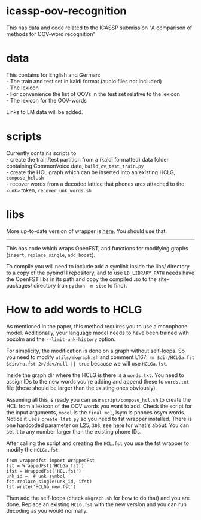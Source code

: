 # icassp-oov-recognition

This has data and code related to the ICASSP submission "A comparison of methods for OOV-word recognition"

# data

This contains for English and German:  
    - The train and test set in kaldi format (audio files not included)  
    - The lexicon  
    - For convenience the list of OOVs in the test set relative to the lexicon  
    - The lexicon for the OOV-words

Links to LM data will be added.

# scripts

Currently contains scripts to  
    - create the train/test partition from a (kaldi formatted) data folder containing CommonVoice data, `build_cv_test_train.py`  
    - create the HCL graph which can be inserted into an existing HCLG, `compose_hcl.sh`  
    - recover words from a decoded lattice that phones arcs attached to the `<unk>` token, `recover_unk_words.sh`  

# libs

More up-to-date version of wrapper is [here](https://github.com/RuABraun/fst-util). You should use that.

---

This has code which wraps OpenFST, and functions for modifying graphs (`insert`, `replace_single`, `add_boost`).

To compile you will need to include add a symlink inside the libs/ directory to a copy of the pybind11 repository, and to use `LD_LIBRARY_PATH` needs have the OpenFST libs in its path and copy the compiled .so to the site-packages/ directory (run `python -m site` to find).

# How to add words to HCLG

As mentioned in the paper, this method requires you to use a monophone model. Additionally, your language model needs to have been trained with pocolm and the `--limit-unk-history` option.

For simplicity, the modification is done on a graph without self-loops. So you need to modify `utils/mkgraph.sh` and comment L167: `rm $dir/HCLGa.fst $dir/Ha.fst 2>/dev/null || true` because we will use `HCLGa.fst`.

Inside the graph dir where the HCLG is there is a `words.txt`. You need to assign IDs to the new words you're adding and append these to `words.txt` file (these should be larger than the existing ones obviously).

Assuming all this is ready you can use `script/compose_hcl.sh` to create the HCL from a lexicon of the OOV words you want to add. Check the script for the input arguments, `model` is the `final.mdl`, isym is phones osym words. Notice it uses `create_lfst.py` so you need to fst wrapper installed. There is one hardcoded parameter on L25, `303`, see [here](https://groups.google.com/g/kaldi-help/c/jL8VnwKGRWs/m/-Pe29-G9AgAJ) for what's about. You can set it to any number larger than the existing phone IDs.

After calling the script and creating the `HCL.fst` you use the fst wrapper to modify the `HCLGa.fst`.

```
from wrappedfst import WrappedFst
fst = WrappedFst('HCLGa.fst')
ifst = WrappedFst('HCL.fst')
unk_id =  # unk symbol
fst.replace_single(unk_id, ifst)
fst.write('HCLGa_new.fst')
```

Then add the self-loops (check `mkgraph.sh` for how to do that) and you are done. Replace an existing `HCLG.fst` with the new version and you can run decoding as you would normally.
